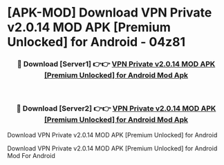 # [APK-MOD] Download VPN Private v2.0.14 MOD APK [Premium Unlocked] for Android - 04z81


<div align="center">
<h3>🔴 Download [Server1] 👉👉 <a href="https://apk-comot.site?title=VPN_Private_v2.0.14_MOD_APK_[Premium_Unlocked]_for_Android">VPN Private v2.0.14 MOD APK [Premium Unlocked] for Android Mod Apk</a></h3><br>
<h3>🔴 Download [Server2] 👉👉 <a href="https://apk-comot.site?title=VPN_Private_v2.0.14_MOD_APK_[Premium_Unlocked]_for_Android">VPN Private v2.0.14 MOD APK [Premium Unlocked] for Android Mod Apk</a></h3>
</div>



Download VPN Private v2.0.14 MOD APK [Premium Unlocked] for Android 

Download VPN Private v2.0.14 MOD APK [Premium Unlocked] for Android Mod For Android